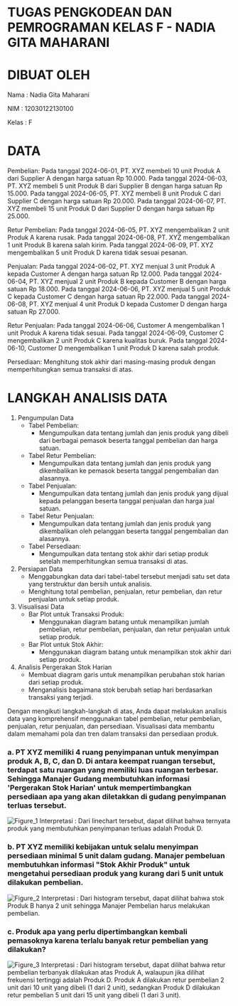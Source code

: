 # TUGAS PENGKODEAN DAN PEMROGRAMAN KELAS F - NADIA GITA MAHARANI

# DIBUAT OLEH
Nama : Nadia Gita Maharani

NIM : 12030122130100

Kelas : F

# DATA
Pembelian:
Pada tanggal 2024-06-01, PT. XYZ membeli 10 unit Produk A dari Supplier A dengan harga satuan Rp 10.000.
Pada tanggal 2024-06-03, PT. XYZ membeli 5 unit Produk B dari Supplier B dengan harga satuan Rp 15.000.
Pada tanggal 2024-06-05, PT. XYZ membeli 8 unit Produk C dari Supplier C dengan harga satuan Rp 20.000.
Pada tanggal 2024-06-07, PT. XYZ membeli 15 unit Produk D dari Supplier D dengan harga satuan Rp 25.000.

Retur Pembelian:
Pada tanggal 2024-06-05, PT. XYZ mengembalikan 2 unit Produk A karena rusak.
Pada tanggal 2024-06-08, PT. XYZ mengembalikan 1 unit Produk B karena salah kirim.
Pada tanggal 2024-06-09, PT. XYZ mengembalikan 5 unit Produk D karena tidak sesuai pesanan.

Penjualan:
Pada tanggal 2024-06-02, PT. XYZ menjual 3 unit Produk A kepada Customer A dengan harga satuan Rp 12.000.
Pada tanggal 2024-06-04, PT. XYZ menjual 2 unit Produk B kepada Customer B dengan harga satuan Rp 18.000.
Pada tanggal 2024-06-06, PT. XYZ menjual 5 unit Produk C kepada Customer C dengan harga satuan Rp 22.000.
Pada tanggal 2024-06-08, PT. XYZ menjual 4 unit Produk D kepada Customer D dengan harga satuan Rp 27.000.

Retur Penjualan:
Pada tanggal 2024-06-06, Customer A mengembalikan 1 unit Produk A karena tidak sesuai.
Pada tanggal 2024-06-09, Customer C mengembalikan 2 unit Produk C karena kualitas buruk.
Pada tanggal 2024-06-10, Customer D mengembalikan 1 unit Produk D karena salah produk.

Persediaan:
Menghitung stok akhir dari masing-masing produk dengan memperhitungkan semua transaksi di atas.

# LANGKAH ANALISIS DATA

1. Pengumpulan Data
   - Tabel Pembelian:
     - Mengumpulkan data tentang jumlah dan jenis produk yang dibeli dari berbagai pemasok beserta tanggal pembelian dan harga satuan.
   - Tabel Retur Pembelian:
     - Mengumpulkan data tentang jumlah dan jenis produk yang dikembalikan ke pemasok beserta tanggal pengembalian dan alasannya.
   - Tabel Penjualan:
     - Mengumpulkan data tentang jumlah dan jenis produk yang dijual kepada pelanggan beserta tanggal penjualan dan harga jual satuan.
   - Tabel Retur Penjualan:
     - Mengumpulkan data tentang jumlah dan jenis produk yang dikembalikan oleh pelanggan beserta tanggal pengembalian dan alasannya.
   - Tabel Persediaan:
     - Mengumpulkan data tentang stok akhir dari setiap produk setelah memperhitungkan semua transaksi di atas.
2. Persiapan Data
   - Menggabungkan data dari tabel-tabel tersebut menjadi satu set data yang terstruktur dan bersih untuk analisis.
   - Menghitung total pembelian, penjualan, retur pembelian, dan retur penjualan untuk setiap produk.
3. Visualisasi Data
   - Bar Plot untuk Transaksi Produk:
     - Menggunakan diagram batang untuk menampilkan jumlah pembelian, retur pembelian, penjualan, dan retur penjualan untuk setiap produk.
   - Bar Plot untuk Stok Akhir:
     - Menggunakan diagram batang untuk menampilkan stok akhir dari setiap produk.
4. Analisis Pergerakan Stok Harian
   - Membuat diagram garis untuk menampilkan perubahan stok harian dari setiap produk.
   - Menganalisis bagaimana stok berubah setiap hari berdasarkan transaksi yang terjadi.

Dengan mengikuti langkah-langkah di atas, Anda dapat melakukan analisis data yang komprehensif menggunakan tabel pembelian, retur pembelian, penjualan, retur penjualan, dan persediaan. Visualisasi data membantu dalam memahami pola dan tren dalam transaksi dan persediaan produk.

### a. PT XYZ memiliki 4 ruang penyimpanan untuk menyimpan produk A, B, C, dan D. Di antara keempat ruangan tersebut, terdapat satu ruangan yang memiliki luas ruangan terbesar. Sehingga Manajer Gudang membutuhkan informasi 'Pergerakan Stok Harian' untuk mempertimbangkan persediaan apa yang akan diletakkan di gudang penyimpanan terluas tersebut.
![Figure_1](https://github.com/NadiaGitaMaharani/PengkodeanDanPemrograman-Python-AnalisisData/assets/167200610/4f81a1d5-31d8-4622-84eb-9ac9bb38dafd)
Interpretasi : Dari linechart tersebut, dapat dilihat bahwa ternyata produk yang membutuhkan penyimpanan terluas adalah Produk D.

### b. PT XYZ memiliki kebijakan untuk selalu menyimpan persediaan minimal 5 unit dalam gudang. Manajer pembeluan membutuhkan informasi "Stok Akhir Produk" untuk mengetahui persediaan produk yang kurang dari 5 unit untuk dilakukan pembelian.
![Figure_2](https://github.com/NadiaGitaMaharani/PengkodeanDanPemrograman-Python-AnalisisData/assets/167200610/2fee648d-bc38-4d69-8d2e-e5bc62be02ce)
Interpretasi : Dari histogram tersebut, dapat dilihat bahwa stok Produk B hanya 2 unit sehingga Manajer Pembelian harus melakukan pembelian.

### c. Produk apa yang perlu dipertimbangkan kembali pemasoknya karena terlalu banyak retur pembelian yang dilakukan?
![Figure_3](https://github.com/NadiaGitaMaharani/PengkodeanDanPemrograman-Python-AnalisisData/assets/167200610/bbd45368-11f7-44a8-9725-bc553507ca6b)
Interpretasi : Dari histogram tersebut, dapat dilihat bahwa retur pembelian terbanyak dilakukan atas Produk A, walaupun jika dilihat frekuensi tertinggi adalah Produk D. Produk A dilakukan retur pembelian 2 unit dari 10 unit yang dibeli (1 dari 2 unit), sedangkan Produk D dilakukan retur pembelian 5 unit dari 15 unit yang dibeli (1 dari 3 unit).

